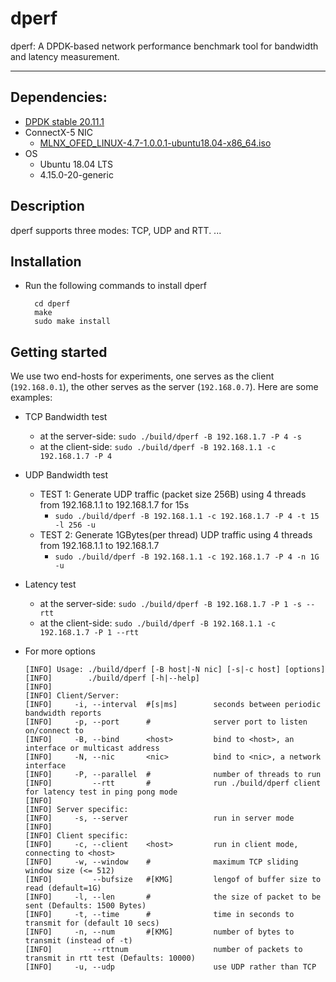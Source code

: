 # dperf

dperf: A DPDK-based network performance benchmark tool for bandwidth and latency measurement.

---

## Dependencies:
* [DPDK stable 20.11.1](https://fast.dpdk.org/rel/dpdk-20.11.3.tar.xz)
* ConnectX-5 NIC
  - [MLNX_OFED_LINUX-4.7-1.0.0.1-ubuntu18.04-x86_64.iso](https://www.mellanox.com/products/infiniband-drivers/linux/mlnx_ofed)
* OS
  - Ubuntu 18.04 LTS
  - 4.15.0-20-generic

## Description
dperf supports three modes: TCP, UDP and RTT. ...

## Installation
* Run the following commands to install dperf
  ```
    cd dperf
    make
    sudo make install
  ```

## Getting started
We use two end-hosts for experiments, one serves as the client (`192.168.0.1`), the other serves as the server (`192.168.0.7`). Here are some examples:
* TCP Bandwidth test
  * at the server-side: `sudo ./build/dperf -B 192.168.1.7 -P 4 -s`
  * at the client-side: `sudo ./build/dperf -B 192.168.1.1 -c 192.168.1.7 -P 4`

* UDP Bandwidth test
  * TEST 1: Generate UDP traffic (packet size 256B) using 4 threads from 192.168.1.1 to 192.168.1.7 for 15s
    * `sudo ./build/dperf -B 192.168.1.1 -c 192.168.1.7 -P 4 -t 15 -l 256 -u`
  * TEST 2: Generate 1GBytes(per thread) UDP traffic using 4 threads from 192.168.1.1 to 192.168.1.7
    * `sudo ./build/dperf -B 192.168.1.1 -c 192.168.1.7 -P 4 -n 1G -u`

* Latency test
  * at the server-side: `sudo ./build/dperf -B 192.168.1.7 -P 1 -s --rtt`
  * at the client-side: `sudo ./build/dperf -B 192.168.1.1 -c 192.168.1.7 -P 1 --rtt`

* For more options
  ```
  [INFO] Usage: ./build/dperf [-B host|-N nic] [-s|-c host] [options]
  [INFO]        ./build/dperf [-h|--help]
  [INFO]
  [INFO] Client/Server:
  [INFO]     -i, --interval  #[s|ms]        seconds between periodic bandwidth reports
  [INFO]     -p, --port      #              server port to listen on/connect to
  [INFO]     -B, --bind      <host>         bind to <host>, an interface or multicast address
  [INFO]     -N, --nic       <nic>          bind to <nic>, a network interface
  [INFO]     -P, --parallel  #              number of threads to run
  [INFO]         --rtt       #              run ./build/dperf client for latency test in ping pong mode
  [INFO]
  [INFO] Server specific:
  [INFO]     -s, --server                   run in server mode
  [INFO]
  [INFO] Client specific:
  [INFO]     -c, --client    <host>         run in client mode, connecting to <host>
  [INFO]     -w, --window    #              maximum TCP sliding window size (<= 512)
  [INFO]         --bufsize   #[KMG]         lengof of buffer size to read (default=1G)
  [INFO]     -l, --len       #              the size of packet to be sent (Defaults: 1500 Bytes)
  [INFO]     -t, --time      #              time in seconds to transmit for (default 10 secs)
  [INFO]     -n, --num       #[KMG]         number of bytes to transmit (instead of -t)
  [INFO]         --rttnum                   number of packets to transmit in rtt test (Defaults: 10000)
  [INFO]     -u, --udp                      use UDP rather than TCP
  ```


